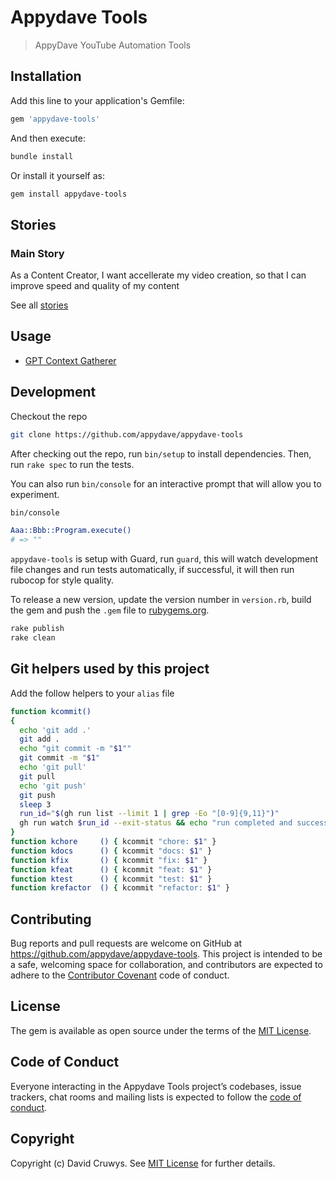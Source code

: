 # Appydave Tools

> AppyDave YouTube Automation Tools

## Installation

Add this line to your application's Gemfile:

```ruby
gem 'appydave-tools'
```

And then execute:

```bash
bundle install
```

Or install it yourself as:

```bash
gem install appydave-tools
```

## Stories

### Main Story

As a Content Creator, I want accellerate my video creation, so that I can improve speed and quality of my content

See all [stories](./STORIES.md)


## Usage

- [GPT Context Gatherer](./docs/usage/gpt-context.md)


## Development

Checkout the repo

```bash
git clone https://github.com/appydave/appydave-tools
```

After checking out the repo, run `bin/setup` to install dependencies. Then, run `rake spec` to run the tests. 

You can also run `bin/console` for an interactive prompt that will allow you to experiment.

```bash
bin/console

Aaa::Bbb::Program.execute()
# => ""
```

`appydave-tools` is setup with Guard, run `guard`, this will watch development file changes and run tests automatically, if successful, it will then run rubocop for style quality.

To release a new version, update the version number in `version.rb`, build the gem and push the `.gem` file to [rubygems.org](https://rubygems.org).

```bash
rake publish
rake clean
```

## Git helpers used by this project

Add the follow helpers to your `alias` file

```bash
function kcommit()
{
  echo 'git add .'
  git add .
  echo "git commit -m "$1""
  git commit -m "$1"
  echo 'git pull'
  git pull
  echo 'git push'
  git push
  sleep 3
  run_id="$(gh run list --limit 1 | grep -Eo "[0-9]{9,11}")"
  gh run watch $run_id --exit-status && echo "run completed and successful" && git pull && git tag | sort -V | tail -1
}
function kchore     () { kcommit "chore: $1" }
function kdocs      () { kcommit "docs: $1" }
function kfix       () { kcommit "fix: $1" }
function kfeat      () { kcommit "feat: $1" }
function ktest      () { kcommit "test: $1" }
function krefactor  () { kcommit "refactor: $1" }
```

## Contributing

Bug reports and pull requests are welcome on GitHub at https://github.com/appydave/appydave-tools. This project is intended to be a safe, welcoming space for collaboration, and contributors are expected to adhere to the [Contributor Covenant](http://contributor-covenant.org) code of conduct.

## License

The gem is available as open source under the terms of the [MIT License](https://opensource.org/licenses/MIT).

## Code of Conduct

Everyone interacting in the Appydave Tools project’s codebases, issue trackers, chat rooms and mailing lists is expected to follow the [code of conduct](https://github.com/appydave/appydave-tools/blob/master/CODE_OF_CONDUCT.md).

## Copyright

Copyright (c) David Cruwys. See [MIT License](LICENSE.txt) for further details.
